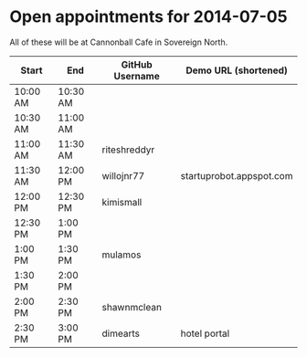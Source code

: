 Open appointments for 2014-07-05
================================

All of these will be at Cannonball Cafe in Sovereign North.


| Start    | End      | GitHub Username     | Demo URL (shortened)      |
|----------|----------|---------------------|---------------------------|
| 10:00 AM | 10:30 AM |                     |                           |
| 10:30 AM | 11:00 AM |                     |                           |
| 11:00 AM | 11:30 AM | riteshreddyr        |                           |
| 11:30 AM | 12:00 PM | willojnr77          | startuprobot.appspot.com  |
| 12:00 PM | 12:30 PM | kimismall           |                           |
| 12:30 PM |  1:00 PM |                     |                           |
| 1:00 PM  |  1:30 PM | mulamos             |                           |
| 1:30 PM  |  2:00 PM |                     |                           |
| 2:00 PM  |  2:30 PM | shawnmclean         |                           |
| 2:30 PM  |  3:00 PM | dimearts            | hotel portal              |
